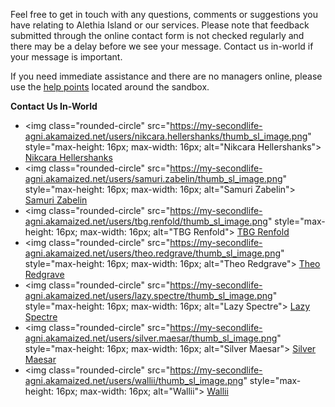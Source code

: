 Feel free to get in touch with any questions, comments or suggestions you have relating to Alethia Island or our services. Please note that feedback submitted through the online contact form is not checked regularly and there may be a delay before we see your message. Contact us in-world if your message is important.

If you need immediate assistance and there are no managers online, please use the [help points](./sandbox/help/help-points) located around the sandbox.

__**Contact Us In-World**__

* <img class="rounded-circle" src="https://my-secondlife-agni.akamaized.net/users/nikcara.hellershanks/thumb_sl_image.png" style="max-height: 16px; max-width: 16px; alt="Nikcara Hellershanks"> [Nikcara Hellershanks](https://my.secondlife.com/nikcara.hellershanks)
* <img class="rounded-circle" src="https://my-secondlife-agni.akamaized.net/users/samuri.zabelin/thumb_sl_image.png" style="max-height: 16px; max-width: 16px; alt="Samuri Zabelin"> [Samuri Zabelin](https://my.secondlife.com/samuri.zabelin)
* <img class="rounded-circle" src="https://my-secondlife-agni.akamaized.net/users/tbg.renfold/thumb_sl_image.png" style="max-height: 16px; max-width: 16px; alt="TBG Renfold"> [TBG Renfold](https://my.secondlife.com/tbg.renfold)
* <img class="rounded-circle" src="https://my-secondlife-agni.akamaized.net/users/theo.redgrave/thumb_sl_image.png" style="max-height: 16px; max-width: 16px; alt="Theo Redgrave"> [Theo Redgrave](https://my.secondlife.com/theo.redgrave)
* <img class="rounded-circle" src="https://my-secondlife-agni.akamaized.net/users/lazy.spectre/thumb_sl_image.png" style="max-height: 16px; max-width: 16px; alt="Lazy Spectre"> [Lazy Spectre](https://my.secondlife.com/lazy.spectre)
* <img class="rounded-circle" src="https://my-secondlife-agni.akamaized.net/users/silver.maesar/thumb_sl_image.png" style="max-height: 16px; max-width: 16px; alt="Silver Maesar"> [Silver Maesar](https://my.secondlife.com/silver.maesar)
* <img class="rounded-circle" src="https://my-secondlife-agni.akamaized.net/users/wallii/thumb_sl_image.png" style="max-height: 16px; max-width: 16px; alt="Wallii"> [Wallii](https://my.secondlife.com/wallii)
